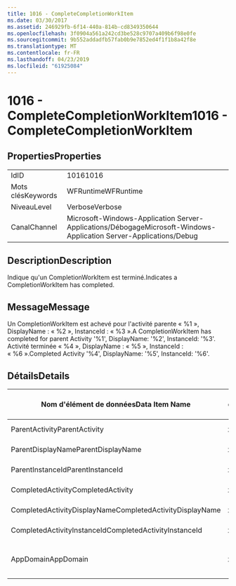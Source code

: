 ```yaml
---
title: 1016 - CompleteCompletionWorkItem
ms.date: 03/30/2017
ms.assetid: 246929fb-6f14-440a-814b-cd8349350644
ms.openlocfilehash: 3f0904a561a242cd3be528c9707a409b6f98e0fe
ms.sourcegitcommit: 9b552addadfb57fab0b9e7852ed4f1f1b8a42f8e
ms.translationtype: MT
ms.contentlocale: fr-FR
ms.lasthandoff: 04/23/2019
ms.locfileid: "61925084"
---
```

# <a name="1016---completecompletionworkitem"></a><span data-ttu-id="ae048-102">1016 - CompleteCompletionWorkItem</span><span class="sxs-lookup"><span data-stu-id="ae048-102">1016 - CompleteCompletionWorkItem</span></span>
## <a name="properties"></a><span data-ttu-id="ae048-103">Properties</span><span class="sxs-lookup"><span data-stu-id="ae048-103">Properties</span></span>  
  
|||  
|-|-|  
|<span data-ttu-id="ae048-104">Id</span><span class="sxs-lookup"><span data-stu-id="ae048-104">ID</span></span>|<span data-ttu-id="ae048-105">1016</span><span class="sxs-lookup"><span data-stu-id="ae048-105">1016</span></span>|  
|<span data-ttu-id="ae048-106">Mots clés</span><span class="sxs-lookup"><span data-stu-id="ae048-106">Keywords</span></span>|<span data-ttu-id="ae048-107">WFRuntime</span><span class="sxs-lookup"><span data-stu-id="ae048-107">WFRuntime</span></span>|  
|<span data-ttu-id="ae048-108">Niveau</span><span class="sxs-lookup"><span data-stu-id="ae048-108">Level</span></span>|<span data-ttu-id="ae048-109">Verbose</span><span class="sxs-lookup"><span data-stu-id="ae048-109">Verbose</span></span>|  
|<span data-ttu-id="ae048-110">Canal</span><span class="sxs-lookup"><span data-stu-id="ae048-110">Channel</span></span>|<span data-ttu-id="ae048-111">Microsoft-Windows-Application Server-Applications/Débogage</span><span class="sxs-lookup"><span data-stu-id="ae048-111">Microsoft-Windows-Application Server-Applications/Debug</span></span>|  
  
## <a name="description"></a><span data-ttu-id="ae048-112">Description</span><span class="sxs-lookup"><span data-stu-id="ae048-112">Description</span></span>  
 <span data-ttu-id="ae048-113">Indique qu'un CompletionWorkItem est terminé.</span><span class="sxs-lookup"><span data-stu-id="ae048-113">Indicates a CompletionWorkItem has completed.</span></span>  
  
## <a name="message"></a><span data-ttu-id="ae048-114">Message</span><span class="sxs-lookup"><span data-stu-id="ae048-114">Message</span></span>  
 <span data-ttu-id="ae048-115">Un CompletionWorkItem est achevé pour l'activité parente « %1 », DisplayName : « %2 », InstanceId : « %3 ».</span><span class="sxs-lookup"><span data-stu-id="ae048-115">A CompletionWorkItem has completed for parent Activity '%1', DisplayName: '%2', InstanceId: '%3'.</span></span> <span data-ttu-id="ae048-116">Activité terminée « %4 », DisplayName : « %5 », InstanceId : « %6 ».</span><span class="sxs-lookup"><span data-stu-id="ae048-116">Completed Activity '%4', DisplayName: '%5', InstanceId: '%6'.</span></span>  
  
## <a name="details"></a><span data-ttu-id="ae048-117">Détails</span><span class="sxs-lookup"><span data-stu-id="ae048-117">Details</span></span>  
  
|<span data-ttu-id="ae048-118">Nom d'élément de données</span><span class="sxs-lookup"><span data-stu-id="ae048-118">Data Item Name</span></span>|<span data-ttu-id="ae048-119">Type d'élément de données</span><span class="sxs-lookup"><span data-stu-id="ae048-119">Data Item Type</span></span>|<span data-ttu-id="ae048-120">Description</span><span class="sxs-lookup"><span data-stu-id="ae048-120">Description</span></span>|  
|--------------------|--------------------|-----------------|  
|<span data-ttu-id="ae048-121">ParentActivity</span><span class="sxs-lookup"><span data-stu-id="ae048-121">ParentActivity</span></span>|<span data-ttu-id="ae048-122">xs:string</span><span class="sxs-lookup"><span data-stu-id="ae048-122">xs:string</span></span>|<span data-ttu-id="ae048-123">Nom de type de l'activité parente.</span><span class="sxs-lookup"><span data-stu-id="ae048-123">The type name of the parent activity.</span></span>|  
|<span data-ttu-id="ae048-124">ParentDisplayName</span><span class="sxs-lookup"><span data-stu-id="ae048-124">ParentDisplayName</span></span>|<span data-ttu-id="ae048-125">xs:string</span><span class="sxs-lookup"><span data-stu-id="ae048-125">xs:string</span></span>|<span data-ttu-id="ae048-126">Nom complet de l'activité parente.</span><span class="sxs-lookup"><span data-stu-id="ae048-126">The display name of the parent activity.</span></span>|  
|<span data-ttu-id="ae048-127">ParentInstanceId</span><span class="sxs-lookup"><span data-stu-id="ae048-127">ParentInstanceId</span></span>|<span data-ttu-id="ae048-128">xs:string</span><span class="sxs-lookup"><span data-stu-id="ae048-128">xs:string</span></span>|<span data-ttu-id="ae048-129">ID d'instance de l'activité parente.</span><span class="sxs-lookup"><span data-stu-id="ae048-129">The instance id of the parent activity.</span></span>|  
|<span data-ttu-id="ae048-130">CompletedActivity</span><span class="sxs-lookup"><span data-stu-id="ae048-130">CompletedActivity</span></span>|<span data-ttu-id="ae048-131">xs:string</span><span class="sxs-lookup"><span data-stu-id="ae048-131">xs:string</span></span>|<span data-ttu-id="ae048-132">Nom de type de l'activité achevée.</span><span class="sxs-lookup"><span data-stu-id="ae048-132">The type name of the completed activity.</span></span>|  
|<span data-ttu-id="ae048-133">CompletedActivityDisplayName</span><span class="sxs-lookup"><span data-stu-id="ae048-133">CompletedActivityDisplayName</span></span>|<span data-ttu-id="ae048-134">xs:string</span><span class="sxs-lookup"><span data-stu-id="ae048-134">xs:string</span></span>|<span data-ttu-id="ae048-135">Nom complet de l'activité achevée.</span><span class="sxs-lookup"><span data-stu-id="ae048-135">The display name of the completed activity.</span></span>|  
|<span data-ttu-id="ae048-136">CompletedActivityInstanceId</span><span class="sxs-lookup"><span data-stu-id="ae048-136">CompletedActivityInstanceId</span></span>|<span data-ttu-id="ae048-137">xs:string</span><span class="sxs-lookup"><span data-stu-id="ae048-137">xs:string</span></span>|<span data-ttu-id="ae048-138">ID d'instance de l'activité achevée.</span><span class="sxs-lookup"><span data-stu-id="ae048-138">The instance id of the completed activity.</span></span>|  
|<span data-ttu-id="ae048-139">AppDomain</span><span class="sxs-lookup"><span data-stu-id="ae048-139">AppDomain</span></span>|<span data-ttu-id="ae048-140">xs:string</span><span class="sxs-lookup"><span data-stu-id="ae048-140">xs:string</span></span>|<span data-ttu-id="ae048-141">Chaîne retournée par AppDomain.CurrentDomain.FriendlyName.</span><span class="sxs-lookup"><span data-stu-id="ae048-141">The string returned by AppDomain.CurrentDomain.FriendlyName.</span></span>|
